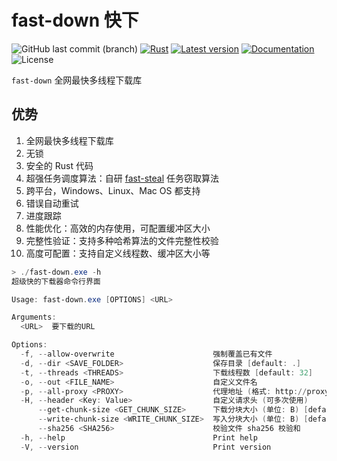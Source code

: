 # fast-down 快下

![GitHub last commit (branch)](https://img.shields.io/github/last-commit/share121/fast-down/main)
[![Rust](https://github.com/share121/fast-down/workflows/Test/badge.svg)](https://github.com/share121/fast-down/actions)
[![Latest version](https://img.shields.io/crates/v/fast-down.svg)](https://crates.io/crates/fast-down)
[![Documentation](https://docs.rs/fast-down/badge.svg)](https://docs.rs/fast-down)
![License](https://img.shields.io/crates/l/fast-down.svg)

`fast-down` 全网最快多线程下载库

## 优势

1. 全网最快多线程下载库
2. 无锁
3. 安全的 Rust 代码
4. 超强任务调度算法：自研 [fast-steal](https://github.com/share121/fast-steal) 任务窃取算法
5. 跨平台，Windows、Linux、Mac OS 都支持
6. 错误自动重试
7. 进度跟踪
8. 性能优化：高效的内存使用，可配置缓冲区大小
9. 完整性验证：支持多种哈希算法的文件完整性校验
10. 高度可配置：支持自定义线程数、缓冲区大小等

```powershell
> ./fast-down.exe -h
超级快的下载器命令行界面

Usage: fast-down.exe [OPTIONS] <URL>

Arguments:
  <URL>  要下载的URL

Options:
  -f, --allow-overwrite                      强制覆盖已有文件
  -d, --dir <SAVE_FOLDER>                    保存目录 [default: .]
  -t, --threads <THREADS>                    下载线程数 [default: 32]
  -o, --out <FILE_NAME>                      自定义文件名
  -p, --all-proxy <PROXY>                    代理地址 (格式: http://proxy:port 或 socks5://proxy:port)
  -H, --header <Key: Value>                  自定义请求头 (可多次使用)
      --get-chunk-size <GET_CHUNK_SIZE>      下载分块大小 (单位: B) [default: 8192]
      --write-chunk-size <WRITE_CHUNK_SIZE>  写入分块大小 (单位: B) [default: 8388608]
      --sha256 <SHA256>                      校验文件 sha256 校验和
  -h, --help                                 Print help
  -V, --version                              Print version
```

